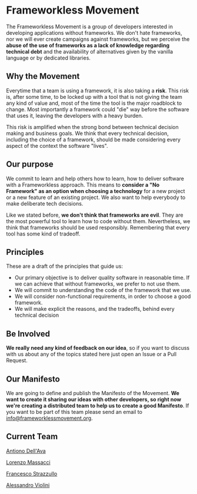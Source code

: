 # Frameworkless Movement

The Frameworkless Movement is a group of developers interested in developing applications without frameworks. We don't hate frameworks, nor we will ever create campaigns against frameworks, but we perceive the **abuse of the use of frameworks as a lack of knowledge regarding technical debt** and the availability of alternatives given by the vanilla language or by dedicated libraries.

## Why the Movement

Everytime that a team is using a framework, it is also taking a **risk**. This risk is, after some time, to be locked up with a tool that is not giving the team any kind of value and, most of the time the tool is the major roadblock to change. Most importantly a framework could "die" way before the software that uses it, leaving the developers with a heavy burden.

This risk is amplified when the strong bond between technical decision making and business goals. We think that every technical decision, including the choice of a framework, should be made considering every aspect of the context the software "lives".

## Our purpose

We commit to learn and help others how to learn, how to deliver software with a Frameworkless approach. This means to **consider a "No Framework" as an option when choosing a technology** for a new project or a new feature of an existing project. We also want to help everybody to make deliberate tech decisions.

Like we stated before, **we don't think that frameworks are evil**. They are the most powerful tool to learn how to code without them. Nevertheless, we think that frameworks should be used responsibly. Remembering that every tool has some kind of tradeoff.

## Principles

These are a draft of the principles that guide us:

* Our primary objective is to deliver quality software in reasonable time. If we can achieve that without frameworks, we prefer to not use them.
* We will commit to understanding the code of the framework that we use.
* We will consider non-functional requirements, in order to choose a good framework.
* We will make explicit the reasons, and the tradeoffs, behind every technical decision

## Be Involved

**We really need any kind of feedback on our idea**, so if you want to discuss with us about any of the topics stated here just open an Issue or a Pull Request.

## Our Manifesto

We are going to define and publish the Manifesto of the Movement. **We want to create it sharing our ideas with other developers, so right now we're creating a distributed team to help us to create a good Manifesto**. If you want to be part of this team please send an email to info@frameworklessmovement.org.

## Current Team

[Antiono Dell'Ava](https://github.com/adellava)

[Lorenzo Massacci](https://github.com/lorenzomassacci)

[Francesco Strazzullo](https://github.com/francesco-strazzullo)

[Alessandro Violini](https://github.com/Violo)
